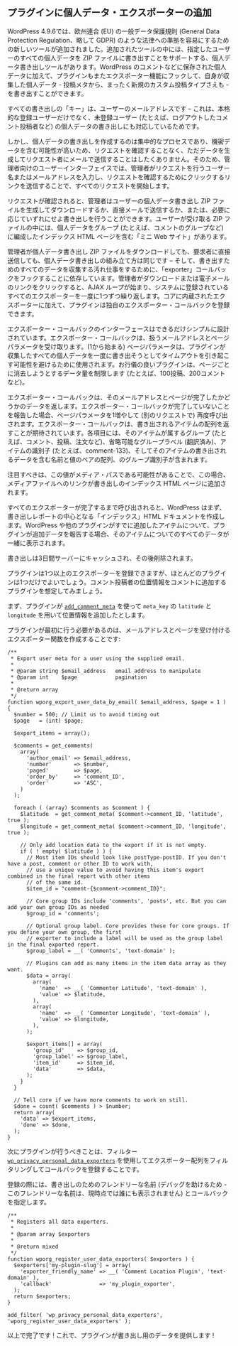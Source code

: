 <!-- 
## Adding the Personal Data Exporter to Your Plugin
 -->
## プラグインに個人データ・エクスポーターの追加

<!-- 
In WordPress 4.9.6, new tools were added to make compliance easier with laws like the European Union's General Data Protection Regulation, or GDPR for short. Among the tools added is a Personal Data Export tool which supports exporting all the personal data for a given user in a ZIP file. In addition to the personal data stored in things like WordPress comments, plugins can also hook into the exporter feature to export the personal data they collect, whether it be in something like postmeta or even an entirely new Custom Post Type (CPT).
 -->
WordPress 4.9.6では、欧州連合 (EU) の一般データ保護規則 (General Data Protection Regulation、略して GDPR) のような法律への準拠を容易にするための新しいツールが追加されました。追加されたツールの中には、指定したユーザーのすべての個人データを ZIP ファイルに書き出すことをサポートする、個人データ書き出しツールがあります。WordPress のコメントなどに保存された個人データに加えて、プラグインもまたエクスポーター機能にフックして、自身が収集した個人データ - 投稿メタから、まったく新規のカスタム投稿タイプさえも - を書き出すことができます。

<!-- 
The "key" for all the exports is the user's email address – this was chosen because it supports exporting personal data for both full-fledged registered users and also unregistered users (e.g. like a logged out commenter).
 -->
すべての書き出しの「キー」は、ユーザーのメールアドレスです – これは、本格的な登録ユーザーだけでなく、未登録ユーザー (たとえば、ログアウトしたコメント投稿者など) の個人データの書き出しにも対応しているためです。

<!-- 
However, since assembling a personal data export could be an intensive process and will likely contain sensitive data, we don't want to just generate it and email it to the requestor without confirming the request, so the admin-facing user interface starts all requests by having the admin enter the username or email address making the request and then sends then a link to click to confirm their request.
 -->
しかし、個人データの書き出しを作成するのは集中的なプロセスであり、機密データを含む可能性が高いため、リクエストを確認することなく、ただデータを生成してリクエスト者にメールで送信することはしたくありません。そのため、管理者向けのユーザーインターフェイスでは、管理者がリクエストを行うユーザー名またはメールアドレスを入力し、リクエストを確認するためにクリックするリンクを送信することで、すべてのリクエストを開始します。

<!-- 
Once a request has been confirmed, the admin can generate and download or directly email the personal data export ZIP file for the user, or do the export anyways if the need arises. Inside the ZIP file the user receives, they will find a "mini website" with an index HTML page containing their personal data organized in groups (e.g. a group for comments, etc. )
 -->
リクエストが確認されると、管理者はユーザーの個人データ書き出し ZIP ファイルを生成してダウンロードするか、直接メールで送信するか、または、必要に応じていずれにせよ書き出しを行うことができます。ユーザーが受け取る ZIP ファイルの中には、個人データをグループ (たとえば、コメントのグループなど) に編成したインデックス HTML ページを含む「ミニ Web サイト」があります。

<!-- 
Whether the admin downloads the personal data export ZIP file or sends it directly to the requestor, the way the personal data export is assembled is identical – and relies on hooking "exporter" callbacks to do the dirty work of collecting all the data for the export. When the admin clicks on the download or email link, an AJAX loop begins that iterates over all the exporters registered in the system, one at a time. In addition to exporters built into core, plugins can register their own exporter callbacks.
 -->
管理者が個人データ書き出し ZIP ファイルをダウンロードしても、要求者に直接送信しても、個人データ書き出しの組み立て方は同じです – そして、書き出すためのすべてのデータを収集する汚れ仕事をするために、「exporter」コールバックをフックすることに依存しています。管理者がダウンロードまたは電子メールのリンクをクリックすると、AJAX ループが始まり、システムに登録されているすべてのエクスポーターを一度に1つずつ繰り返します。コアに内蔵されたエクスポーターに加えて、プラグインは独自のエクスポーター・コールバックを登録できます。

<!-- 
The exporter callback interface is designed to be as simple as possible. A exporter callback receives the email address we are working with and a page parameter as well. The page parameter (which starts at 1) is used to avoid plugins potentially causing timeouts by attempting to export all the personal data they've collected at once. A well behaved plugin will limit the amount of data it attempts to erase per page (e.g. 100 posts, 200 comments, etc.)
 -->
エクスポーター・コールバックのインターフェースはできるだけシンプルに設計されています。エクスポーター・コールバックは、扱うメールアドレスとページパラメータを受け取ります。(1から始まる) ページパラメータは、プラグインが収集したすべての個人データを一度に書き出そうとしてタイムアウトを引き起こす可能性を避けるために使用されます。お行儀の良いプラグインは、ページごとに消去しようとするデータ量を制限します (たとえば、100投稿、200コメントなど)。

<!-- 
The exporter callback replies with whatever data it has for that email address and page and whether it is done or not. If a exporter callback reports that it is not done, it will be called again (in a separate request) with the page parameter incremented by 1. Exporter callbacks are expected to return an array of items for the export. Each item contains an a group identifier for the group of which the item is a part (e.g. comments, posts, orders, etc.), an optional group label (translated), an item identifier (e.g. comment-133) and then an array of name, value pairs containing the data to be exported for that item.
 -->
エクスポーター・コールバックは、そのメールアドレスとページが完了したかどうかのデータを返します。エクスポーター・コールバックが完了していないことを報告した場合、ページパラメータを1増やして (別のリクエストで) 再度呼び出されます。エクスポーター・コールバックは、書き出されるアイテムの配列を返すことが期待されています。各項目には、そのアイテムが属するグループ (たとえば、コメント、投稿、注文など)、省略可能なグループラベル (翻訳済み)、アイテムの識別子 (たとえば、comment-133)、そしてそのアイテムの書き出されるデータを含む名前と値のペアの配列、のグループ識別子が含まれます。

<!-- 
It is noteworthy that the value could be a media path, in which case a link to the media file will be added to the index HTML page in the export.
 -->
注目すべきは、この値がメディア・パスである可能性があることで、この場合、メディアファイルへのリンクが書き出しのインデックス HTML ページに追加されます。

<!-- 
When all the exporters have been called to completion, WordPress first assembles an "index" HTML document that serves as the heart of the export report. If a plugin reports additional data for an item that WordPress or another plugin has already added, all the data for that item will be presented together.
 -->
すべてのエクスポーターが完了するまで呼び出されると、WordPress はまず、書き出しレポートの中心となる「インデックス」HTML ドキュメントを作成します。WordPress や他のプラグインがすでに追加したアイテムについて、プラグインが追加データを報告する場合、そのアイテムについてのすべてのデータが一緒に表示されます。

<!-- 
Exports are cached on the server for 3 days and then deleted.
 -->
書き出しは3日間サーバーにキャッシュされ、その後削除されます。

<!-- 
A plugin can register one or more exporters, but most plugins will only need one. Let's work on a hypothetical plugin which adds location data for the commenter to comments.
 -->
プラグインは1つ以上のエクスポーターを登録できますが、ほとんどのプラグインは1つだけでよいでしょう。コメント投稿者の位置情報をコメントに追加するプラグインを想定してみましょう。

<!-- 
First, let's assume the plugin has used [`add_comment_meta`](https://developer.wordpress.org/reference/functions/add_comment_meta/) to add location data using `meta_key`'s of `latitude` and `longitude`.
 -->
まず、プラグインが [`add_comment_meta`](https://developer.wordpress.org/reference/functions/add_comment_meta/) を使って `meta_key` の `latitude` と `longitude` を用いて位置情報を追加したとします。

<!-- 
The first thing the plugin needs to do is to create an exporter function that accepts an email address and a page, e.g.:
 -->
プラグインが最初に行う必要があるのは、メールアドレスとページを受け付けるエクスポーター関数を作成することです:

```
/**
 * Export user meta for a user using the supplied email.
 *
 * @param string $email_address   email address to manipulate
 * @param int    $page            pagination
 *
 * @return array
 */
function wporg_export_user_data_by_email( $email_address, $page = 1 ) {
  $number = 500; // Limit us to avoid timing out
  $page   = (int) $page;

  $export_items = array();

  $comments = get_comments(
    array(
      'author_email' => $email_address,
      'number'       => $number,
      'paged'        => $page,
      'order_by'     => 'comment_ID',
      'order'        => 'ASC',
    )
  );

  foreach ( (array) $comments as $comment ) {
    $latitude  = get_comment_meta( $comment->comment_ID, 'latitude', true );
    $longitude = get_comment_meta( $comment->comment_ID, 'longitude', true );

    // Only add location data to the export if it is not empty.
    if ( ! empty( $latitude ) ) {
      // Most item IDs should look like postType-postID. If you don't have a post, comment or other ID to work with,
      // use a unique value to avoid having this item's export combined in the final report with other items
      // of the same id.
      $item_id = "comment-{$comment->comment_ID}";

      // Core group IDs include 'comments', 'posts', etc. But you can add your own group IDs as needed
      $group_id = 'comments';

      // Optional group label. Core provides these for core groups. If you define your own group, the first
      // exporter to include a label will be used as the group label in the final exported report.
      $group_label = __( 'Comments', 'text-domain' );

      // Plugins can add as many items in the item data array as they want.
      $data = array(
        array(
          'name'  => __( 'Commenter Latitude', 'text-domain' ),
          'value' => $latitude,
        ),
        array(
          'name'  => __( 'Commenter Longitude', 'text-domain' ),
          'value' => $longitude,
        ),
      );

      $export_items[] = array(
        'group_id'    => $group_id,
        'group_label' => $group_label,
        'item_id'     => $item_id,
        'data'        => $data,
      );
    }
  }

  // Tell core if we have more comments to work on still.
  $done = count( $comments ) > $number;
  return array(
    'data' => $export_items,
    'done' => $done,
  );
}
```

<!-- 
The next thing the plugin needs to do is to register the callback by filtering the exporter array using the [`wp_privacy_personal_data_exporters`](https://developer.wordpress.org/reference/hooks/wp_privacy_personal_data_exporters/) filter.
 -->
次にプラグインが行うべきことは、フィルター [`wp_privacy_personal_data_exporters`](https://developer.wordpress.org/reference/hooks/wp_privacy_personal_data_exporters/) を使用してエクスポーター配列をフィルタリングしてコールバックを登録することです。

<!-- 
When registering you provide a friendly name for the export (to aid in debugging – this friendly name is not shown to anyone at this time) and the callback, e.g.
 -->
登録の際には、書き出しのためのフレンドリーな名前 (デバッグを助けるため - このフレンドリーな名前は、現時点では誰にも表示されません) とコールバックを指定します。

```
/**
 * Registers all data exporters.
 *
 * @param array $exporters
 *
 * @return mixed
 */
function wporg_register_user_data_exporters( $exporters ) {
  $exporters['my-plugin-slug'] = array(
    'exporter_friendly_name' => __( 'Comment Location Plugin', 'text-domain' ),
    'callback'               => 'my_plugin_exporter',
  );
  return $exporters;
}

add_filter( 'wp_privacy_personal_data_exporters', 'wporg_register_user_data_exporters' );
```

<!-- 
And that's all there is to it! Your plugin will now provide data for the export!
 -->
以上で完了です ! これで、プラグインが書き出し用のデータを提供します !
